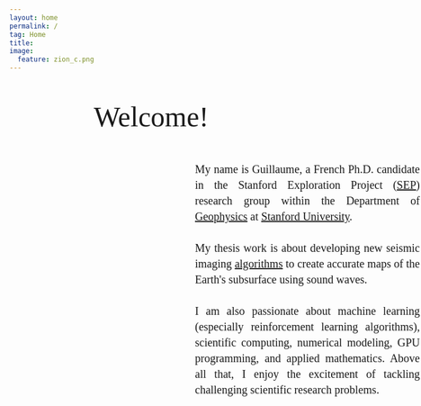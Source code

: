 ```yaml
---
layout: home
permalink: /
tag: Home
title:
image:
  feature: zion_c.png
---
```


<head>
<style>
     .p-display{
         font-size: 20px;
         text-align: justify;
         font-family: Calibri;
         width: 400px;
         line-height:1.4;
         margin-bottom: -0.0em;
         margin-left: 330px;
     }
     .title-display{
        font-family: Calibri;
        font-size: 50px;
        text-align:center;
     }     

    @media screen and (max-width: 1500px) and (min-width: 700px){
      .p-display {
          font-size: 20px;
          text-align: justify;
          font-family: Calibri;
          width: 400px;
          line-height:1.4;
          margin-bottom: -0.0em;
          margin-left: 330px;
          color: blue;          
      }
      .title-display{
          font-family: Calibri;
          font-size: 50px;
          text-align:center;
      }     
    }
    @media screen and (max-width: 700px){
      .p-display {
          margin-left: 0px;
          font-size: 20px;
          text-align: left;
          width: 300px;
          color: green;
      }
      .title-display{
         font-family: Calibri;
         font-size: 50px;
         text-align:left;
         margin-left: 50px;
      }     
    }    
</style>
</head>

<body>
    <p class="title-display">Welcome!</p>
    <p class="p-display">
    My name is Guillaume, a French Ph.D. candidate in the Stanford Exploration Project (<a href="/sep">SEP</a>) research group within the Department of <a href="https://earth.stanford.edu/geophysics" target="_blank">Geophysics</a> at <a href="https://www.stanford.edu" target="_blank">Stanford University</a>. <br/><br/>
    My thesis work is about developing new seismic imaging <a href="/geophysics">algorithms</a> to create accurate maps of the Earth's subsurface using sound waves.<br/><br/>
    I am also passionate about machine learning (especially reinforcement learning algorithms), scientific computing, numerical modeling, GPU programming, and applied mathematics. Above all that, I enjoy the excitement of tackling challenging scientific research problems.    
    </p>

</body>
